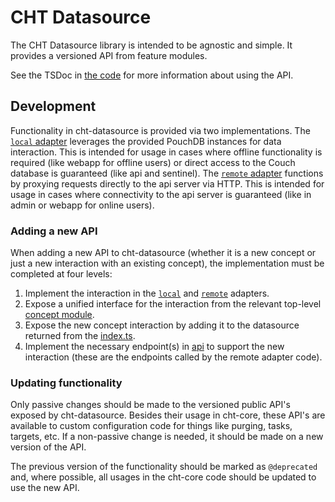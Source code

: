 # CHT Datasource

The CHT Datasource library is intended to be agnostic and simple. It provides a versioned API from feature modules.

See the TSDoc in [the code](./src/index.ts) for more information about using the API.

## Development

Functionality in cht-datasource is provided via two implementations. The [`local` adapter](./src/local) leverages the provided PouchDB instances for data interaction. This is intended for usage in cases where offline functionality is required (like webapp for offline users) or direct access to the Couch database is guaranteed (like api and sentinel).  The [`remote` adapter](./src/remote) functions by proxying requests directly to the api server via HTTP. This is intended for usage in cases where connectivity to the api server is guaranteed (like in admin or webapp for online users).

### Adding a new API

When adding a new API to cht-datasource (whether it is a new concept or just a new interaction with an existing concept), the implementation must be completed at four levels:

1) Implement the interaction in the [`local`](./src/local) and [`remote`](./src/remote) adapters.
2) Expose a unified interface for the interaction from the relevant top-level [concept module](./src).
3) Expose the new concept interaction by adding it to the datasource returned from the [index.ts](./src/index.ts).
4) Implement the necessary endpoint(s) in [api](../../api) to support the new interaction (these are the endpoints called by the remote adapter code).

### Updating functionality

Only passive changes should be made to the versioned public API's exposed by cht-datasource. Besides their usage in cht-core, these API's are available to custom configuration code for things like purging, tasks, targets, etc. If a non-passive change is needed, it should be made on a new version of the API.

The previous version of the functionality should be marked as `@deprecated` and, where possible, all usages in the cht-core code should be updated to use the new API.
